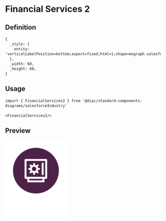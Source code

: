 # Financial Services 2

## Definition

```
{
  _style: { 
    entity: 'verticalLabelPosition=bottom;aspect=fixed;html=1;shape=mxgraph.salesforce.financial_services2;',
  },
  _width: 60,
  _height: 60,
}
```

## Usage

```
import { FinancialServices2 } from '@diac/standard-components-diagrams/salesforceIndustry'

<FinancialServices2/>
```

## Preview

<img src="./financial-services-2.png" width="200"/>
